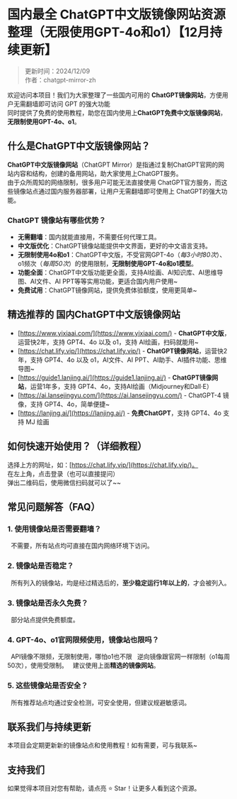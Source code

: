 # 国内最全 ChatGPT中文版镜像网站资源整理（无限使用GPT-4o和o1）【12月持续更新】

> 更新时间：2024/12/09 <br />
> 作者：chatgpt-mirror-zh 

欢迎访问本项目！我们为大家整理了一些国内可用的 **ChatGPT镜像网站**，方便用户无需翻墙即可访问 GPT 的强大功能<br />
同时提供了免费的使用教程，助您在国内使用上**ChatGPT免费中文版镜像网站**，**无限制使用GPT-4o、o1**。

## 什么是ChatGPT中文版镜像网站？

**ChatGPT中文版镜像网站**（ChatGPT Mirror）是指通过复制ChatGPT官网的网站内容和结构，创建的备用网站，助大家使用上ChatGPT服务。<br />
由于众所周知的网络限制，很多用户可能无法直接使用 ChatGPT官方服务，而这些镜像站点通过国内服务器部署，让用户无需翻墙即可使用上 ChatGPT的强大功能。

### ChatGPT 镜像站有哪些优势？

- **无需翻墙**：国内就能直接用，不需要任何代理工具。
- **中文版优化**：ChatGPT镜像站能提供中文界面，更好的中文语言支持。
- **无限制使用4o和o1**：ChatGPT中文版，不受官网GPT-4o（_每3小时80次_）、o1频次（_每周50次_）的使用限制，**无限制使用GPT-4o和o1模型**。
- **功能全面**：ChatGPT中文版功能更全面，支持AI绘画、AI知识库、AI思维导图、AI文件、AI PPT等等实用功能，更适合国内用户使用~
- **免费试用**：ChatGPT镜像网站，提供免费体验额度，使用更简单~

## 精选推荐的 国内ChatGPT中文版镜像网站

- [https://www.yixiaai.com/](https://www.yixiaai.com/) - **ChatGPT中文版**，运营快2年，支持 GPT4、4o 以及 o1，支持 AI绘画，扫码就能用~
- [https://chat.lify.vip/](https://chat.lify.vip/) - **ChatGPT镜像网站**，运营快2年，支持 GPT4、4o 以及 o1，AI文件、AI PPT、AI助手、AI插件功能、思维导图~
- [https://guide1.lanjing.ai/](https://guide1.lanjing.ai/) - **ChatGPT镜像网站**，运营1年多，支持 GPT4、4o，支持AI绘画（Midjourney和Dall·E）
- [https://ai.lansejingyu.com/](https://ai.lansejingyu.com/) - ChatGPT-4 镜像，支持 GPT4、4o，简单便捷~
- [https://lanjing.ai/](https://lanjing.ai/) - **免费ChatGPT**，支持 GPT4、4o 支持 MJ 绘画

## 如何快速开始使用？（详细教程）
  选择上方的网址，如：[https://chat.lify.vip/](https://chat.lify.vip/)。 <br />
  在左上角，点击登录（也可以直接提问）<br />
  弹出二维码后，使用微信扫码就可以了~~

## 常见问题解答（FAQ）
### 1. 使用镜像站是否需要翻墙？
&nbsp;&nbsp;不需要，所有站点均可直接在国内网络环境下访问。
  
### 2. 镜像站是否稳定？
&nbsp;&nbsp;所有列入的镜像站，均是经过精选后的，**至少稳定运行1年以上的**，才会被列入。

### 3. 镜像站是否永久免费？
&nbsp;&nbsp;部分站点提供免费额度。

### 4. GPT-4o、o1官网限频使用，镜像站也限吗？
&nbsp;&nbsp;API镜像不限频，无限制使用，哪怕o1也不限
&nbsp;&nbsp;逆向镜像跟官网一样限制（o1每周50次），使用受限制。
&nbsp;&nbsp;建议使用上面**精选的镜像网站**。

### 5. 这些镜像站是否安全？
&nbsp;&nbsp;所有推荐站点均通过安全检测，可安全使用，但建议规避敏感词。

## 联系我们与持续更新
本项目会定期更新新的镜像站点和使用教程！如有需要，可与我联系~

## 支持我们
如果觉得本项目对您有帮助，请点亮 ⭐ Star！让更多人看到这个资源。
